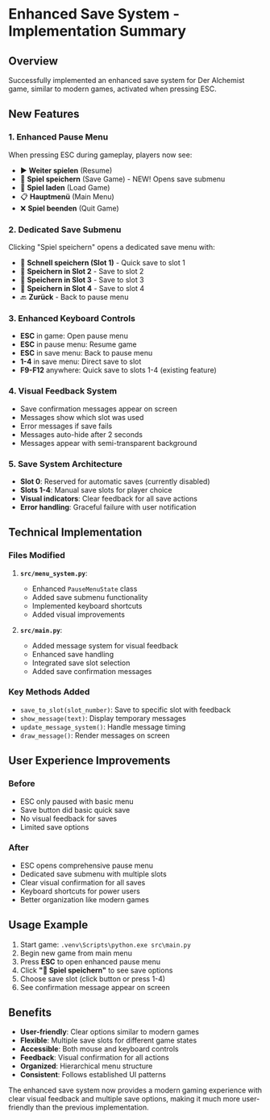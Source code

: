 # Enhanced Save System - Implementation Summary

## Overview
Successfully implemented an enhanced save system for Der Alchemist game, similar to modern games, activated when pressing ESC.

## New Features

### 1. Enhanced Pause Menu
When pressing ESC during gameplay, players now see:
- ▶️ **Weiter spielen** (Resume)
- 💾 **Spiel speichern** (Save Game) - NEW! Opens save submenu
- 📁 **Spiel laden** (Load Game)
- 📋 **Hauptmenü** (Main Menu)
- ❌ **Spiel beenden** (Quit Game)

### 2. Dedicated Save Submenu
Clicking "Spiel speichern" opens a dedicated save menu with:
- 💾 **Schnell speichern (Slot 1)** - Quick save to slot 1
- 💾 **Speichern in Slot 2** - Save to slot 2
- 💾 **Speichern in Slot 3** - Save to slot 3
- 💾 **Speichern in Slot 4** - Save to slot 4
- 🔙 **Zurück** - Back to pause menu

### 3. Enhanced Keyboard Controls
- **ESC** in game: Open pause menu
- **ESC** in pause menu: Resume game
- **ESC** in save menu: Back to pause menu
- **1-4** in save menu: Direct save to slot
- **F9-F12** anywhere: Quick save to slots 1-4 (existing feature)

### 4. Visual Feedback System
- Save confirmation messages appear on screen
- Messages show which slot was used
- Error messages if save fails
- Messages auto-hide after 2 seconds
- Messages appear with semi-transparent background

### 5. Save System Architecture
- **Slot 0**: Reserved for automatic saves (currently disabled)
- **Slots 1-4**: Manual save slots for player choice
- **Visual indicators**: Clear feedback for all save actions
- **Error handling**: Graceful failure with user notification

## Technical Implementation

### Files Modified
1. **`src/menu_system.py`**:
   - Enhanced `PauseMenuState` class
   - Added save submenu functionality
   - Implemented keyboard shortcuts
   - Added visual improvements

2. **`src/main.py`**:
   - Added message system for visual feedback
   - Enhanced save handling
   - Integrated save slot selection
   - Added save confirmation messages

### Key Methods Added
- `save_to_slot(slot_number)`: Save to specific slot with feedback
- `show_message(text)`: Display temporary messages
- `update_message_system()`: Handle message timing
- `draw_message()`: Render messages on screen

## User Experience Improvements

### Before
- ESC only paused with basic menu
- Save button did basic quick save
- No visual feedback for saves
- Limited save options

### After
- ESC opens comprehensive pause menu
- Dedicated save submenu with multiple slots
- Clear visual confirmation for all saves
- Keyboard shortcuts for power users
- Better organization like modern games

## Usage Example

1. Start game: `.venv\Scripts\python.exe src\main.py`
2. Begin new game from main menu
3. Press **ESC** to open enhanced pause menu
4. Click **"💾 Spiel speichern"** to see save options
5. Choose save slot (click button or press 1-4)
6. See confirmation message appear on screen

## Benefits

- **User-friendly**: Clear options similar to modern games
- **Flexible**: Multiple save slots for different game states
- **Accessible**: Both mouse and keyboard controls
- **Feedback**: Visual confirmation for all actions
- **Organized**: Hierarchical menu structure
- **Consistent**: Follows established UI patterns

The enhanced save system now provides a modern gaming experience with clear visual feedback and multiple save options, making it much more user-friendly than the previous implementation.
